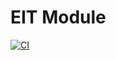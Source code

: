 # EIT Module
[![CI](https://github.com/barbaractong/eit-module/actions/workflows/ci.yaml/badge.svg)](https://github.com/barbaractong/eit-module/actions/workflows/ci.yaml)
